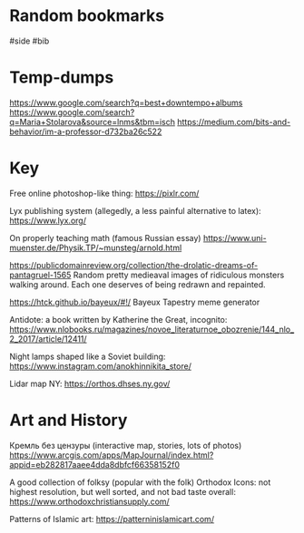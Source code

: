 # Random bookmarks

#side #bib

# Temp-dumps

https://www.google.com/search?q=best+downtempo+albums
https://www.google.com/search?q=Maria+Stolarova&source=lnms&tbm=isch
https://medium.com/bits-and-behavior/im-a-professor-d732ba26c522

# Key

Free online photoshop-like thing:
https://pixlr.com/

Lyx publishing system (allegedly, a less painful alternative to latex):
https://www.lyx.org/

On properly teaching math (famous Russian essay)
https://www.uni-muenster.de/Physik.TP/~munsteg/arnold.html

https://publicdomainreview.org/collection/the-drolatic-dreams-of-pantagruel-1565
Random pretty medieaval images of ridiculous monsters walking around. Each one deserves of being redrawn and repainted.

https://htck.github.io/bayeux/#!/
Bayeux Tapestry meme generator

Antidote: a book written by Katherine the Great, incognito:
https://www.nlobooks.ru/magazines/novoe_literaturnoe_obozrenie/144_nlo_2_2017/article/12411/

Night lamps shaped like a Soviet building:
https://www.instagram.com/anokhinnikita_store/

Lidar map NY:
https://orthos.dhses.ny.gov/

# Art and History

Кремль без цензуры (interactive map, stories, lots of photos)
https://www.arcgis.com/apps/MapJournal/index.html?appid=eb282817aaee4dda8dbfcf66358152f0

A good collection of folksy (popular with the folk) Orthodox Icons: not highest resolution, but well sorted, and not bad taste overall:
https://www.orthodoxchristiansupply.com/

Patterns of Islamic art:
https://patterninislamicart.com/